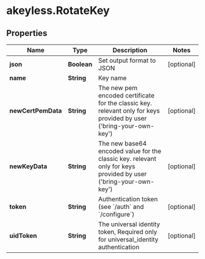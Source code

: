 # akeyless.RotateKey

## Properties

Name | Type | Description | Notes
------------ | ------------- | ------------- | -------------
**json** | **Boolean** | Set output format to JSON | [optional] 
**name** | **String** | Key name | 
**newCertPemData** | **String** | The new pem encoded certificate for the classic key. relevant only for keys provided by user (&#39;bring-your-own-key&#39;) | [optional] 
**newKeyData** | **String** | The new base64 encoded value for the classic key. relevant only for keys provided by user (&#39;bring-your-own-key&#39;) | [optional] 
**token** | **String** | Authentication token (see &#x60;/auth&#x60; and &#x60;/configure&#x60;) | [optional] 
**uidToken** | **String** | The universal identity token, Required only for universal_identity authentication | [optional] 


